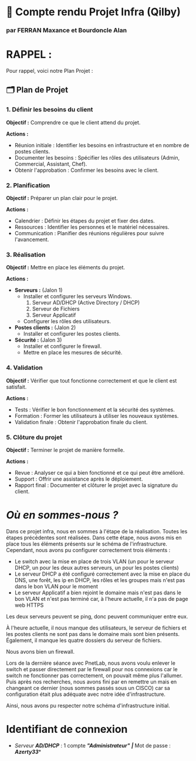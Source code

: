 # 🚀 Compte rendu Projet Infra (Qilby)
### par FERRAN Maxance et Bourdoncle Alan

# RAPPEL :
Pour rappel, voici notre Plan Projet :

## 🗂️ Plan de Projet
### 1. Définir les besoins du client
**Objectif :** Comprendre ce que le client attend du projet.

**Actions :**
- Réunion initiale : Identifier les besoins en infrastructure et en nombre de postes clients.
- Documenter les besoins : Spécifier les rôles des utilisateurs (Admin, Commercial, Assistant, Chef).
- Obtenir l'approbation : Confirmer les besoins avec le client.

### 2. Planification
**Objectif :** Préparer un plan clair pour le projet.

**Actions :**
- Calendrier : Définir les étapes du projet et fixer des dates.
- Ressources : Identifier les personnes et le matériel nécessaires.
- Communication : Planifier des réunions régulières pour suivre l'avancement.

### 3. Réalisation
**Objectif :** Mettre en place les éléments du projet.

**Actions :**
- **Serveurs :** (Jalon 1)
  - Installer et configurer les serveurs Windows.
    1. Serveur AD/DHCP (Active Directory / DHCP)
    2. Serveur de Fichiers
    3. Serveur Applicatif
  - Configurer les rôles des utilisateurs.
- **Postes clients :** (Jalon 2)
  - Installer et configurer les postes clients.
- **Sécurité :** (Jalon 3)
  - Installer et configurer le firewall.
  - Mettre en place les mesures de sécurité.

### 4. Validation
**Objectif :** Vérifier que tout fonctionne correctement et que le client est satisfait.

**Actions :**
- Tests : Vérifier le bon fonctionnement et la sécurité des systèmes.
- Formation : Former les utilisateurs à utiliser les nouveaux systèmes.
- Validation finale : Obtenir l'approbation finale du client.

### 5. Clôture du projet
**Objectif :** Terminer le projet de manière formelle.

**Actions :**
- Revue : Analyser ce qui a bien fonctionné et ce qui peut être amélioré.
- Support : Offrir une assistance après le déploiement.
- Rapport final : Documenter et clôturer le projet avec la signature du client.

# *Où en sommes-nous ?*

Dans ce projet infra, nous en sommes à l'étape de la réalisation. Toutes les étapes précédentes sont réalisées. Dans cette étape, nous avons mis en place tous les éléments présents sur le schéma de l'infrastructure. Cependant, nous avons pu configurer correctement trois éléments :

- Le switch avec la mise en place de trois VLAN (un pour le serveur DHCP, un pour les deux autres serveurs, un pour les postes clients)
- Le serveur DHCP a été configuré correctement avec la mise en place du DNS, une forêt, les ip en DHCP, les rôles et les groupes mais n'est pas dans le bon VLAN pour le moment
- Le serveur Applicatif a bien rejoint le domaine mais n'est pas dans le bon VLAN et n'est pas terminé car, à l'heure actuelle, il n'a pas de page web HTTPS

Les deux serveurs peuvent se ping, donc peuvent communiquer entre eux.

À l'heure actuelle, il nous manque des utilisateurs, le serveur de fichiers et les postes clients ne sont pas dans le domaine mais sont bien présents. Également, il manque les quatre dossiers du serveur de fichiers.

Nous avons bien un firewall.

Lors de la dernière séance avec PnetLab, nous avons voulu enlever le switch et passer directement par le firewall pour nos connexions car le switch ne fonctionner pas correctement, on pouvait même plus l'allumer. Puis après nos recherches, nous avons fini par en remettre un mais en changeant ce dernier (nous sommes passés sous un CISCO) car sa configuration était plus adéquate avec notre idée d'infrastructure.

Ainsi, nous avons pu respecter notre schéma d'infrastructure initial.

# Identifiant de connexion

- *Serveur **AD/DHCP*** : 1 compte ***"Administrateur"*** ***|*** Mot de passe : ***Azerty33****
